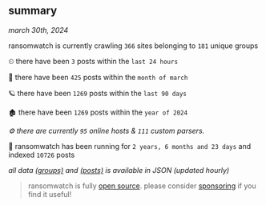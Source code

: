 
## summary
_march 30th, 2024_

ransomwatch is currently crawling `366` sites belonging to `181` unique groups

⏲ there have been `3` posts within the `last 24 hours`

🦈 there have been `425` posts within the `month of march`

🪐 there have been `1269` posts within the `last 90 days`

🏚 there have been `1269` posts within the `year of 2024`

_⚙️ there are currently `95` online hosts & `111` custom parsers._

🦕 ransomwatch has been running for `2 years, 6 months and 23 days` and indexed `10726` posts

_all data  [(groups)](http://ransomwhat.telemetry.ltd/groups) and [(posts)](http://ransomwhat.telemetry.ltd/posts) is available in JSON (updated hourly)_

> ransomwatch is fully [open source](https://github.com/joshhighet/ransomwatch#ransomwatch--). please consider [sponsoring](https://github.com/sponsors/joshhighet) if you find it useful!
